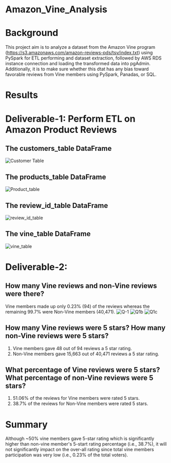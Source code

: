 # Amazon_Vine_Analysis
# Background

This project aim is to analyze a dataset from the Amazon Vine program (https://s3.amazonaws.com/amazon-reviews-pds/tsv/index.txt) using PySpark for ETL performing and dataset extraction, followed by AWS RDS instance connection and loading the transformed data into pgAdmin. Additionally, it is to make sure whether this dtat has any bias toward favorable reviews from Vine members using PySpark, Panadas, or SQL.

# Results
# Deliverable-1: Perform ETL on Amazon Product Reviews

## The customers_table DataFrame
![Customer Table](https://user-images.githubusercontent.com/100442163/175123649-b9c23149-bf4a-4e3c-8191-155d5f8ca5be.png)

## The products_table DataFrame
![Product_table](https://user-images.githubusercontent.com/100442163/175123917-35762b55-201b-4073-9af0-3d19e65e4e5c.png)

## The review_id_table DataFrame
![review_id_table](https://user-images.githubusercontent.com/100442163/175124158-0bee5aac-4bfb-4ed0-b405-5ab5ecf04a0a.png)

## The vine_table DataFrame
![vine_table](https://user-images.githubusercontent.com/100442163/175124399-1ddab318-0114-4e2e-a7e0-f56e9037bc18.png)

# Deliverable-2:
## How many Vine reviews and non-Vine reviews were there?
Vine members made up only 0.23% (94) of the reviews whereas the remaining 99.7% were Non-Vine members (40,471).
![Q-1](https://user-images.githubusercontent.com/100442163/175320005-737082fa-0573-4e1e-a4b1-7ed048247756.png)
![Q1b](https://user-images.githubusercontent.com/100442163/175323293-c97fb2aa-cd7c-4e8d-917e-39adee8a0dd6.png)
![Q1c](https://user-images.githubusercontent.com/100442163/175323702-bc8a842e-d794-4cbf-a926-bb786a08f04a.png)

## How many Vine reviews were 5 stars? How many non-Vine reviews were 5 stars?
1. Vine members gave 48 out of 94 reviews a 5 star rating.
2. Non-Vine members gave 15,663 out of 40,471 reviews a 5 star rating.

## What percentage of Vine reviews were 5 stars? What percentage of non-Vine reviews were 5 stars?
1. 51.06% of the reviews for Vine members were rated 5 stars.
1. 38.7% of the reviews for Non-Vine members were rated 5 stars.


# Summary
Although ~50% vine members gave 5-star rating which is significantly higher than non-vine member's 5-start rating percentage (i.e., 38.7%), it will not significantly impact on the over-all rating since total vine members participation was very low (i.e., 0.23% of the total voters). 
